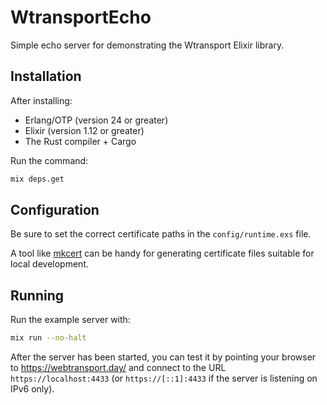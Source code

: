 # WtransportEcho

Simple echo server for demonstrating the Wtransport Elixir library.

## Installation

After installing:

- Erlang/OTP (version 24 or greater)
- Elixir (version 1.12 or greater)
- The Rust compiler + Cargo

Run the command:

```bash
mix deps.get
```

## Configuration

Be sure to set the correct certificate paths in the `config/runtime.exs` file.

A tool like [mkcert](https://github.com/FiloSottile/mkcert) can be handy for generating certificate files suitable for local development.

## Running

Run the example server with:

```bash
mix run --no-halt
```

After the server has been started, you can test it by pointing your browser to
https://webtransport.day/
and connect to the URL `https://localhost:4433`
(or `https://[::1]:4433` if the server is listening on IPv6 only).
